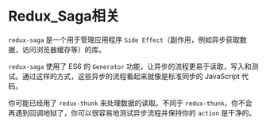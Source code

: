 # Redux_Saga相关

`redux-saga` 是一个用于管理应用程序 `Side Effect`（副作用，例如异步获取数据，访问浏览器缓存等）的库。

`redux-saga` 使用了 ES6 的 `Generator` 功能，让异步的流程更易于读取，写入和测试。通过这样的方式，这些异步的流程看起来就像是标准同步的 JavaScript 代码。

你可能已经用了 `redux-thunk` 来处理数据的读取。不同于 `redux-thunk`，你不会再遇到回调地狱了，你可以很容易地测试异步流程并保持你的 `action` 是干净的。
